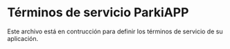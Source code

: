 # Términos de servicio ParkiAPP

Este archivo está en contrucción para definir los términos de servicio de su aplicación.
